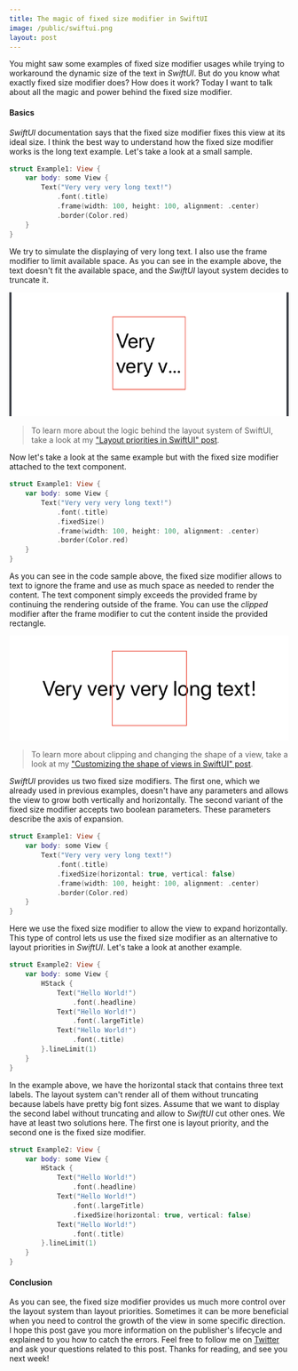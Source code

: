 ```yaml
---
title: The magic of fixed size modifier in SwiftUI
image: /public/swiftui.png
layout: post
---
```


You might saw some examples of fixed size modifier usages while trying to workaround the dynamic size of the text in *SwiftUI*. But do you know what exactly fixed size modifier does? How does it work? Today I want to talk about all the magic and power behind the fixed size modifier.

#### Basics
*SwiftUI* documentation says that the fixed size modifier fixes this view at its ideal size. I think the best way to understand how the fixed size modifier works is the long text example. Let's take a look at a small sample.

```swift
struct Example1: View {
    var body: some View {
        Text("Very very very long text!")
            .font(.title)
            .frame(width: 100, height: 100, alignment: .center)
            .border(Color.red)
    }
}
```

We try to simulate the displaying of very long text. I also use the frame modifier to limit available space. As you can see in the example above, the text doesn't fit the available space, and the *SwiftUI* layout system decides to truncate it.

![fixed-size](/public/fixedSize1.png)

> To learn more about the logic behind the layout system of SwiftUI, take a look at my ["Layout priorities in SwiftUI" post](/2020/04/15/layout-priorities-in-swiftui/).

Now let's take a look at the same example but with the fixed size modifier attached to the text component.

```swift
struct Example1: View {
    var body: some View {
        Text("Very very very long text!")
            .font(.title)
            .fixedSize()
            .frame(width: 100, height: 100, alignment: .center)
            .border(Color.red)
    }
}
```

As you can see in the code sample above, the fixed size modifier allows to text to ignore the frame and use as much space as needed to render the content. The text component simply exceeds the provided frame by continuing the rendering outside of the frame. You can use the *clipped* modifier after the frame modifier to cut the content inside the provided rectangle.

![fixed-size](/public/fixedSize2.png)

> To learn more about clipping and changing the shape of a view, take a look at my ["Customizing the shape of views in SwiftUI" post](/2020/02/12/customizing-the-shape-of-views-in-swiftui/).

*SwiftUI* provides us two fixed size modifiers. The first one, which we already used in previous examples, doesn't have any parameters and allows the view to grow both vertically and horizontally. The second variant of the fixed size modifier accepts two boolean parameters. These parameters describe the axis of expansion.

```swift
struct Example1: View {
    var body: some View {
        Text("Very very very long text!")
            .font(.title)
            .fixedSize(horizontal: true, vertical: false)
            .frame(width: 100, height: 100, alignment: .center)
            .border(Color.red)
    }
}
```

Here we use the fixed size modifier to allow the view to expand horizontally. This type of control lets us use the fixed size modifier as an alternative to layout priorities in *SwiftUI*.  Let's take a look at another example.

```swift
struct Example2: View {
    var body: some View {
        HStack {
            Text("Hello World!")
                .font(.headline)
            Text("Hello World!")
                .font(.largeTitle)
            Text("Hello World!")
                .font(.title)
        }.lineLimit(1)
    }
}
```

In the example above, we have the horizontal stack that contains three text labels. The layout system can't render all of them without truncating because labels have pretty big font sizes. Assume that we want to display the second label without truncating and allow to *SwiftUI* cut other ones. We have at least two solutions here. The first one is layout priority, and the second one is the fixed size modifier.

```swift
struct Example2: View {
    var body: some View {
        HStack {
            Text("Hello World!")
                .font(.headline)
            Text("Hello World!")
                .font(.largeTitle)
                .fixedSize(horizontal: true, vertical: false)
            Text("Hello World!")
                .font(.title)
        }.lineLimit(1)
    }
}
```

#### Conclusion
As you can see, the fixed size modifier provides us much more control over the layout system than layout priorities. Sometimes it can be more beneficial when you need to control the growth of the view in some specific direction. I hope this post gave you more information on the publisher's lifecycle and explained to you how to catch the errors. Feel free to follow me on [Twitter](https://twitter.com/mecid) and ask your questions related to this post. Thanks for reading, and see you next week!